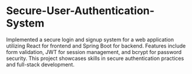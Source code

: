 # Secure-User-Authentication-System
Implemented a secure login and signup system for a web application utilizing React for frontend and Spring Boot for backend. Features include form validation, JWT for session management, and bcrypt for password security. This project showcases skills in secure authentication practices and full-stack development.
